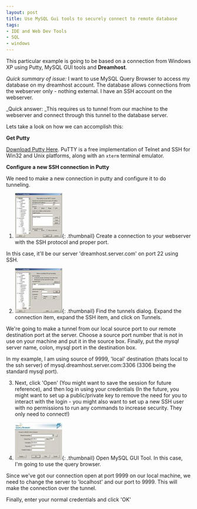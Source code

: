 ```yaml
---
layout: post
title: Use MySQL Gui tools to securely connect to remote database
tags:
- IDE and Web Dev Tools
- SQL
- windows
---
```


This particular example is going to be based on a connection from Windows XP using Putty, MySQL GUI tools and **Dreamhost**.

_Quick summary of issue:_ I want to use MySQL Query Browser to access my database on my dreamhost account.  The database allows connections from the webserver only - nothing external.  I have an SSH account on the webserver.

_Quick answer: _This requires us to tunnel from our machine to the webserver and connect through this tunnel to the database server.

Lets take a look on how we can accomplish this:

**Get Putty**

[Download Putty Here](http://www.chiark.greenend.org.uk/~sgtatham/putty/download.html).   PuTTY is a free implementation of Telnet and SSH for Win32 and Unix platforms, along with an `xterm` terminal emulator.

**Configure a new SSH connection in Putty**

We need to make a new connection in putty and configure it to do tunneling.

	
1) [![1.jpg](/uploads/2007/1.thumbnail.jpg)](/uploads/2007/1.jpg){: .thumbnail} Create a connection to your webserver with the SSH protocol and proper port.

In this case, it'll be our server 'dreamhost.server.com' on port 22 using SSH.

	
2) [![4.jpg](/uploads/2007/4.thumbnail.jpg)](/uploads/2007/4.jpg){: .thumbnail} Find the tunnels dialog.  Expand the connection item, expand the SSH item, and click on Tunnels.

We're going to make a tunnel from our local source port to our remote destination port at the server.  Choose a source port number that is not in use on your machine and put it in the source box.  Finally, put the _mysql_ server name, colon, mysql port in the destination box.

In my example, I am using source of 9999, 'local' destination (thats local to the ssh server) of mysql.dreamhost.server.com:3306 (3306 being the standard mysql port).

	
3) Next, click 'Open' (You might want to save the session for future reference), and then log in using your credentials (In the future, you might want to set up a public/private key to remove the need for you to interact with the login - you might also want to set up a new SSH user with no permissions to run any commands to increase security.  They only need to connect!)

	
4) [![3.jpg](/uploads/2007/3.thumbnail.jpg)](/uploads/2007/3.jpg){: .thumbnail} Open MySQL GUI Tool.  In this case, I'm going to use the query browser.

Since we've got our connection open at port 9999 on our local machine, we need to change the server to 'localhost' and our port to 9999.  This will make the connection over the tunnel.

Finally, enter your normal credentials and click 'OK'


